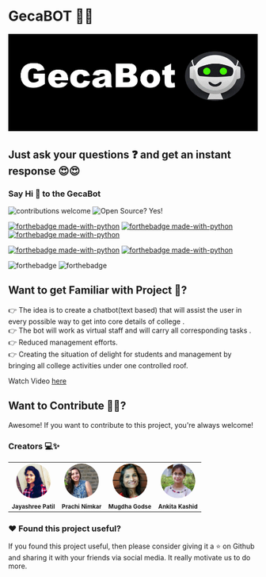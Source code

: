 # GecaBOT 🙋‍♀️

![Alt Text](./gecaBot-gif.gif)

## Just ask your questions ❓ and get an instant response 😍😍

### Say Hi 👋 to the GecaBot 


![contributions welcome](https://img.shields.io/badge/contributions-welcome-brightgreen.svg?style=flat)   ![Open Source? Yes!](https://badgen.net/badge/Open%20Source%20%3F/Yes%21/blue?icon=github)


[![forthebadge made-with-python](https://img.shields.io/badge/MADE%20WITH-RASA%20OPEN%20SOURCE%202.0-3edbf0)](https://www.python.org/)   [![forthebadge made-with-python](https://img.shields.io/badge/MADE%20WITH-python%203.6%203.7%203.8-3edbf0)](https://www.python.org/)  [![forthebadge made-with-python](https://img.shields.io/badge/MADE%20WITH-PyCharm%20Community%20Edition%202020.3.3-3edbf0)](https://www.python.org/)  


 [![forthebadge made-with-python](https://img.shields.io/badge/DEPLOY%20WITH-%09%20WampServer%203.2.3-ff8474)](https://www.python.org/)  [![forthebadge made-with-python](https://img.shields.io/badge/DEPLOY%20WITH-ngrok-ff8474)](https://www.python.org/)  
 


 
 
  ![forthebadge](https://forthebadge.com/images/badges/built-with-love.svg) ![forthebadge](https://forthebadge.com/images/badges/for-you.svg)

## Want to get Familiar with Project 🤗?
👉 The idea is to create a chatbot(text based) that will assist the user in every possible way to get into core details of college .<br>
👉 The bot will work as virtual staff and will carry all corresponding tasks .<br>
👉 Reduced management efforts.<br>
👉 Creating the situation of delight for students and management by bringing all college activities under one controlled roof.<br>


Watch Video [here](https://drive.google.com/file/d/1DFquCLAD2fAB_OMHIvd3_6KG9QDoJSIw/view?usp=sharing)

## Want to Contribute  🙋‍♂️?

Awesome! If you want to contribute to this project, you're always welcome! 

### Creators 💻✨
<table>
		<tr style="border-top:none;">
			<td align="center"><img src="./img/jay.png"  width=70px; height=70px; style="border-radius:50%;"></a><br/><sub><b>Jayashree Patil</b></sub><br/><a href="https://github.com/JAYASHREEPATIL"></a></td>
		   <td align="center"><img src="./img/pra.png"  width=70px; height=70px; style="border-radius:50%;"><br /><sub><b>Prachi Nimkar</b></sub><br/><a href="https://github.com/prachinimkar1"></a></td>
			<td align="center"><img src="./img/mug.png"  width=70px; height=70px; style="border-radius:50%;"><br /><sub><b>Mugdha Godse</b></sub><br/><a href="https://github.com/MugdhaGodse"></a></td>			
		<td align="center"><img src="./img/ank.png"  width=70px; height=70px; style="border-radius:50%;"><br /><sub><b>Ankita Kashid</b></sub><br/><a href="https://github.com/ankita-kashid"></a></td>	
		</tr>
		
</table>

	

### ❤️ Found this project useful?
If you found this project useful, then please consider giving it a  ⭐  on Github and sharing it with your friends via social media. It really motivate us to do more.






